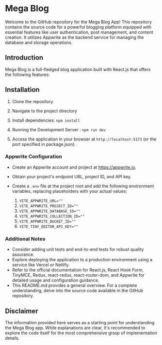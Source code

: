# Mega Blog
Welcome to the GitHub repository for the Mega Blog App! This repository contains the source code for a powerful blogging platform equipped with essential features like user authentication, post management, and content creation. It utilizes Appwrite as the backend service for managing the database and storage operations.


## Introduction
Mega Blog is a full-fledged blog application built with React.js that offers the following features:

## Installation

1. Clone the repository

2. Navigate to the project directory

3. Install dependencies: `npm install`

4. Running the Development Server : `npm run dev`

5. Access the application in your browser at `http://localhost:5173` (or the port specified in package.json).

### Appwrite Configuration

- Create an Appwrite account and project at https://appwrite.io.

- Obtain your project's endpoint URL, project ID, and API key.

- Create a `.env` file at the project root and add the following environment variables, replacing placeholders with your actual values:

  1. `VITE_APPWRITE_URL=""`
  2. `VITE_APPWRITE_PROJECT_ID=""`
  3. `VITE_APPWRITE_DATABASE_ID=""`
  4. `VITE_APPWRITE_COLLECTION_ID=""`
  5. `VITE_APPWRITE_BUCKET_ID=""`
  6. `VITE_TINY_EDITOR_API_KEY=""`

### Additional Notes

- Consider adding unit tests and end-to-end tests for robust quality assurance.
- Explore deploying the application to a production environment using a service like Vercel or Netlify.
- Refer to the official documentation for React.js, React Hook Form, TinyMCE, Redux, react-redux, react-router-dom, and Appwrite for detailed usage and configuration guidance.
- This README.md provides a general overview. For a complete understanding, delve into the source code available in the GitHub repository.

## Disclaimer

The information provided here serves as a starting point for understanding the Mega Blog app. While explanations are clear, it's recommended to explore the code itself for the most comprehensive grasp of implementation details.
